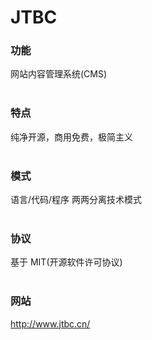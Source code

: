 # JTBC

### 功能
网站内容管理系统(CMS)<br /><br />

### 特点
纯净开源，商用免费，极简主义<br /><br />

### 模式
语言/代码/程序 两两分离技术模式<br /><br />

### 协议
基于 MIT(开源软件许可协议)<br /><br />

### 网站
http://www.jtbc.cn/